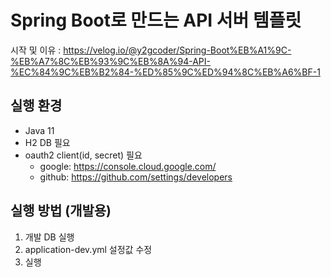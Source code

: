 # Spring Boot로 만드는 API 서버 템플릿

시작 및 이유 : https://velog.io/@y2gcoder/Spring-Boot%EB%A1%9C-%EB%A7%8C%EB%93%9C%EB%8A%94-API-%EC%84%9C%EB%B2%84-%ED%85%9C%ED%94%8C%EB%A6%BF-1

## 실행 환경

- Java 11
- H2 DB 필요
- oauth2 client(id, secret) 필요
  - google: https://console.cloud.google.com/
  - github: https://github.com/settings/developers

## 실행 방법 (개발용)

1. 개발 DB 실행
2. application-dev.yml 설정값 수정
3. 실행

